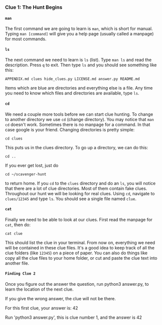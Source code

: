 ### Clue 1: The Hunt Begins ###

#### `man` ####

The first command we are going to learn is `man`, which is short for manual.
Typing `man [command]` will give you a help page (usually called a manpage)
for most commands.

#### `ls` ####

The next command we need to learn is `ls` (list). Type `man ls` and read the
description. Press `q` to exit. Then type `ls` and you should see something
like this:

    APPENDIX.md clues hide_clues.py LICENSE.md answer.py README.md

Items which are blue are directories and everything else is a file. Any time
you need to know which files and directories are available, type `ls`.

#### `cd` ####

We need a couple more tools before we can start clue hunting. To change to
another directory we use `cd` (change directory). You may notice that
`man cd` doesn't work. Sometimes there is no manpage for a command. In that
case google is your friend. Changing directories is pretty simple:

    cd clues

This puts us in the clues directory. To go up a directory, we can do this:

    cd ..

If you ever get lost, just do

    cd ~/scavenger-hunt

to return home. If you `cd` to the `clues` directory and do an `ls`, you
will notice that there are a lot of clue directories. Most of them contain
fake clues. Throughout our hunt we will be looking for real clues. Using
`cd`, navigate to `clues/12345` and type `ls`. You should see a single
file named `clue`.

#### `cat` ####

Finally we need to be able to look at our clues. First read the manpage for
`cat`, then do:

    cat clue

This should list the clue in your terminal. From now on, everything we need
will be contained in these clue files. It's a good idea to keep track of
all the clue folders (like `12345`) on a piece of paper. You can also do
things like copy all the clue files to your home folder, or cut and paste
the clue text into another file.

#### `Finding Clue 2` ####

Once you figure out the answer the question, run
python3 answer.py, to learn the location of the next clue.

If you give the wrong answer, the clue will not be there.

For this first clue, your answer is: 42

Run 'python3 answer.py', this is clue number 1, and the answer is 42
